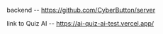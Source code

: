 backend -- https://github.com/CyberButton/server

link to Quiz AI -- https://ai-quiz-ai-test.vercel.app/
